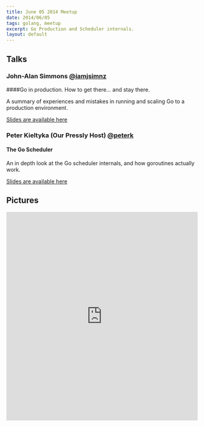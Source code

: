 ```yaml
---
title: June 05 2014 Meetup
date: 2014/06/05
tags: golang, meetup
excerpt: Go Production and Scheduler internals.
layout: default
---
```


## Talks

### John-Alan Simmons [@iamjsimnz](https://twitter.com/iamjsimnz) 
####Go in production. How to get there... and stay there.

A summary of experiences and mistakes in running and scaling Go to a production environment.

[Slides are available here](https://docs.google.com/presentation/d/1QMvyextxURbnrCRFiaEzj06CdXUsZjtl3iJ68lzeG74/pub?start=false&loop=false&delayms=3000)

### Peter Kieltyka (Our Pressly Host) [@peterk](https://twitter.com/peterk)  
#### The Go Scheduler

An in depth look at the Go scheduler internals, and how goroutines actually work.

[Slides are available here](https://github.com/pkieltyka/go1.3-some-bits-on-runtime)

## Pictures

<iframe class="imgur-album" width="100%" height="550" frameborder="0" src="http://imgur.com/a/Jt5Tx/embed"></iframe>



